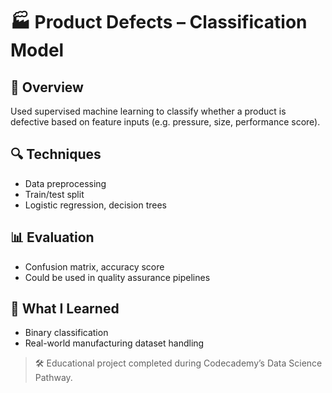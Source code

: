 # 🏭 Product Defects – Classification Model

## 📌 Overview  
Used supervised machine learning to classify whether a product is defective based on feature inputs (e.g. pressure, size, performance score).

## 🔍 Techniques  
- Data preprocessing  
- Train/test split  
- Logistic regression, decision trees

## 📊 Evaluation  
- Confusion matrix, accuracy score  
- Could be used in quality assurance pipelines

## 🧠 What I Learned  
- Binary classification  
- Real-world manufacturing dataset handling 

> 🛠️ Educational project completed during Codecademy’s Data Science Pathway.
